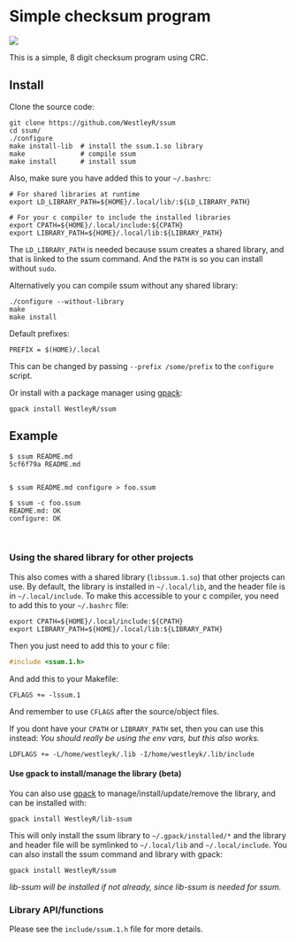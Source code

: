 # Simple checksum program

![](https://github.com/WestleyR/ssum/workflows/ssum%20CI/badge.svg)

This is a simple, 8 digit checksum program using CRC.

## Install

Clone the source code:

```
git clone https://github.com/WestleyR/ssum
cd ssum/
./configure
make install-lib  # install the ssum.1.so library
make              # compile ssum
make install      # install ssum
```

Also, make sure you have added this to your `~/.bashrc`:

```
# For shared libraries at runtime
export LD_LIBRARY_PATH=${HOME}/.local/lib/:${LD_LIBRARY_PATH}

# For your c compiler to include the installed libraries
export CPATH=${HOME}/.local/include:${CPATH}
export LIBRARY_PATH=${HOME}/.local/lib:${LIBRARY_PATH}
```

The `LD_LIBRARY_PATH` is needed because ssum creates a shared library, and that
is linked to the ssum command. And the `PATH` is so you can install without
`sudo`.

Alternatively you can compile ssum without any shared library:

```
./configure --without-library
make
make install
```

Default prefixes:

```
PREFIX = $(HOME)/.local
```

This can be changed by passing `--prefix /some/prefix` to the `configure`
script.

Or install with a package manager using [gpack](https://github.com/WestleyR/gpack):

```
gpack install WestleyR/ssum
```

## Example

```
$ ssum README.md
5cf6f79a README.md


$ ssum README.md configure > foo.ssum

$ ssum -c foo.ssum
README.md: OK
configure: OK
```

<br>

### Using the shared library for other projects

This also comes with a shared library (`libssum.1.so`) that other projects can
use. By default, the library is installed in `~/.local/lib`, and the header
file is in `~/.local/include`. To make this accessible to your c compiler, you
need to add this to your `~/.bashrc` file:

```
export CPATH=${HOME}/.local/include:${CPATH}
export LIBRARY_PATH=${HOME}/.local/lib:${LIBRARY_PATH}
```

Then you just need to add this to your c file:

```c
#include <ssum.1.h>
```

And add this to your Makefile:

```
CFLAGS += -lssum.1
```

And remember to use `CFLAGS` after the source/object files.

If you dont have your `CPATH` or `LIBRARY_PATH` set, then you can use this instead:
_You should really be using the env vars, but this also works._

```
LDFLAGS += -L/home/westleyk/.lib -I/home/westleyk/.lib/include
```

#### Use gpack to install/manage the library (beta)

You can also use [gpack](https://github.com/WestleyR/gpack) to
manage/install/update/remove the library, and can be installed with:

```
gpack install WestleyR/lib-ssum
```

This will only install the ssum library to `~/.gpack/installed/*` and the
library and header file will be symlinked to `~/.local/lib` and
`~/.local/include`. You can also install the ssum command and library with
gpack:

```
gpack install WestleyR/ssum
```

_lib-ssum will be installed if not already, since lib-ssum is needed for ssum._

### Library API/functions

Please see the `include/ssum.1.h` file for more details.

